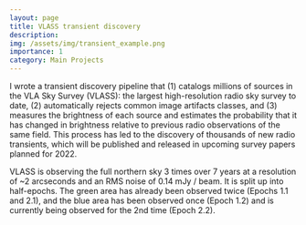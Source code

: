 ```yaml
---
layout: page
title: VLASS transient discovery
description: 
img: /assets/img/transient_example.png
importance: 1
category: Main Projects
---
```


I wrote a transient discovery pipeline that (1) catalogs millions of sources in the VLA Sky Survey (VLASS): the largest high-resolution radio sky survey to date, (2) automatically rejects common image artifacts classes, and (3) measures the brightness of each source and estimates the probability that it has changed in brightness relative to previous radio observations of the same field. This process has led to the discovery of thousands of new radio transients, which will be published and released in upcoming survey papers planned for 2022. 


<div class="row">
    <div class="col-sm mt-3 mt-md-0">
        <img class="img-fluid rounded z-depth-1" src="{{ '/assets/img/VLASS_field.png' | relative_url }}" alt="" title="Scatter plot of sources in my catalog"/>
    </div>
</div>
<div class="caption">
    VLASS is observing the full northern sky 3 times over 7 years at a resolution of ~2 arcseconds and an RMS noise of 0.14 mJy / beam. It is split up into half-epochs. The green area has already been observed twice (Epochs 1.1 and 2.1), and the blue area has been observed once (Epoch 1.2) and is currently being observed for the 2nd time (Epoch 2.2).
</div>





